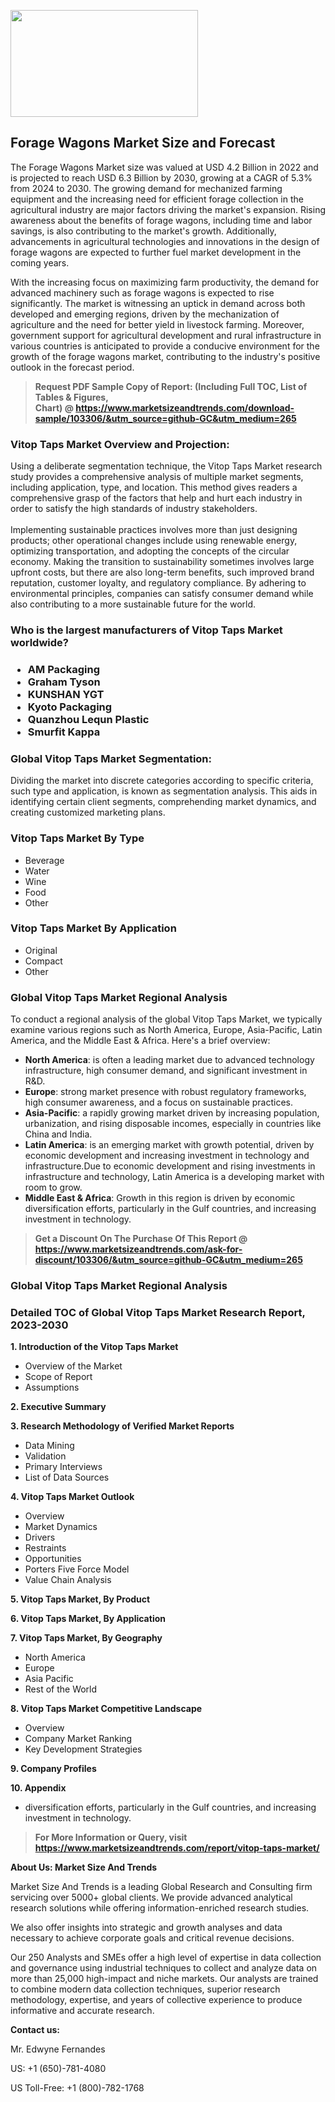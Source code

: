 <p><img class="alignnone size-medium wp-image-20088" src="https://ffe5etoiles.com/wp-content/uploads/2024/12/MST1-300x171.png" alt="" width="300" height="171" /></p><h2>Forage Wagons Market Size and Forecast</h2><p>The Forage Wagons Market size was valued at USD 4.2 Billion in 2022 and is projected to reach USD 6.3 Billion by 2030, growing at a CAGR of 5.3% from 2024 to 2030. The growing demand for mechanized farming equipment and the increasing need for efficient forage collection in the agricultural industry are major factors driving the market's expansion. Rising awareness about the benefits of forage wagons, including time and labor savings, is also contributing to the market's growth. Additionally, advancements in agricultural technologies and innovations in the design of forage wagons are expected to further fuel market development in the coming years.</p><p>With the increasing focus on maximizing farm productivity, the demand for advanced machinery such as forage wagons is expected to rise significantly. The market is witnessing an uptick in demand across both developed and emerging regions, driven by the mechanization of agriculture and the need for better yield in livestock farming. Moreover, government support for agricultural development and rural infrastructure in various countries is anticipated to provide a conducive environment for the growth of the forage wagons market, contributing to the industry's positive outlook in the forecast period.</p></p><blockquote id="" class=""><strong>Request PDF Sample Copy of Report: (Including Full TOC, List of Tables &amp; Figures, Chart)&nbsp;@&nbsp;<strong><a href="https://www.marketsizeandtrends.com/download-sample/103306/&utm_source=github-GC&utm_medium=265" target="_blank">https://www.marketsizeandtrends.com/download-sample/103306/&utm_source=github-GC&utm_medium=265</a></strong></strong></blockquote><h3 id="" class="">Vitop Taps Market&nbsp;Overview and Projection:</h3><p id="" class="">Using a deliberate segmentation technique, the Vitop Taps Market research study provides a comprehensive analysis of multiple market segments, including application, type, and location. This method gives readers a comprehensive grasp of the factors that help and hurt each industry in order to satisfy the high standards of industry stakeholders. <br /> <br />Implementing sustainable practices involves more than just designing products; other operational changes include using renewable energy, optimizing transportation, and adopting the concepts of the circular economy. Making the transition to sustainability sometimes involves large upfront costs, but there are also long-term benefits, such improved brand reputation, customer loyalty, and regulatory compliance. By adhering to environmental principles, companies can satisfy consumer demand while also contributing to a more sustainable future for the world.</p><h3 id="" class="">Who is the largest manufacturers of&nbsp;Vitop Taps Market worldwide?</h3><h3 class=""><p><ul><li>AM Packaging </li><li> Graham Tyson </li><li> KUNSHAN YGT </li><li> Kyoto Packaging </li><li> Quanzhou Lequn Plastic </li><li> Smurfit Kappa</li></ul></p></h3><h3 id="" class="">Global&nbsp;Vitop Taps Market Segmentation:</h3><p id="" class="">Dividing the market into discrete categories according to specific criteria, such type and application, is known as segmentation analysis. This aids in identifying certain client segments, comprehending market dynamics, and creating customized marketing plans.</p><h3 id="" class="">Vitop Taps Market&nbsp;By Type</h3><p><p><ul><li>Beverage </li><li> Water </li><li> Wine </li><li> Food </li><li> Other</p></li></ul></p></p><h3 id="" class="">Vitop Taps Market&nbsp;By Application</h3><p class=""><p><ul><li>Original </li><li> Compact </li><li> Other</li></ul></p></p><h3 id="" class="">Global Vitop Taps Market Regional Analysis</h3><p id="" class="">To conduct a regional analysis of the global Vitop Taps Market, we typically examine various regions such as North America, Europe, Asia-Pacific, Latin America, and the Middle East &amp; Africa. Here's a brief overview:</p><ul><li><strong>North America</strong>: is often a leading market due to advanced technology infrastructure, high consumer demand, and significant investment in R&amp;D.</li><li><strong>Europe</strong>: strong market presence with robust regulatory frameworks, high consumer awareness, and a focus on sustainable practices.</li><li><strong>Asia-Pacific</strong>: a rapidly growing market driven by increasing population, urbanization, and rising disposable incomes, especially in countries like China and India.</li><li><strong>Latin America</strong>: is an emerging market with growth potential, driven by economic development and increasing investment in technology and infrastructure.Due to economic development and rising investments in infrastructure and technology, Latin America is a developing market with room to grow.</li><li><strong>Middle East &amp; Africa</strong>: Growth in this region is driven by economic diversification efforts, particularly in the Gulf countries, and increasing investment in technology.</li></ul><blockquote id="" class=""><strong>Get a Discount On The Purchase Of This Report @ <strong><a href="https://www.marketsizeandtrends.com/ask-for-discount/103306/&utm_source=github-GC&utm_medium=265" target="_blank">https://www.marketsizeandtrends.com/ask-for-discount/103306/&utm_source=github-GC&utm_medium=265</a></strong></strong></blockquote><h3 id="" class="">Global Vitop Taps Market Regional Analysis</h3><h3 id="" class="">Detailed TOC of Global Vitop Taps Market Research Report, 2023-2030</h3><p id="" class=""><strong>1. Introduction of the Vitop Taps Market</strong></p><ul><li>Overview of the Market</li><li>Scope of Report</li><li>Assumptions</li></ul><p id="" class=""><strong>2. Executive Summary</strong></p><p id="" class=""><strong>3. Research Methodology of Verified Market Reports</strong></p><ul><li>Data Mining</li><li>Validation</li><li>Primary Interviews</li><li>List of Data Sources</li></ul><p id="" class=""><strong>4. Vitop Taps Market Outlook</strong></p><ul><li>Overview</li><li>Market Dynamics</li><li>Drivers</li><li>Restraints</li><li>Opportunities</li><li>Porters Five Force Model</li><li>Value Chain Analysis</li></ul><p id="" class=""><strong>5. Vitop Taps Market, By Product</strong></p><p id="" class=""><strong>6. Vitop Taps Market, By Application</strong></p><p id="" class=""><strong>7. Vitop Taps Market, By Geography</strong></p><ul><li>North America</li><li>Europe</li><li>Asia Pacific</li><li>Rest of the World</li></ul><p id="" class=""><strong>8. Vitop Taps Market Competitive Landscape</strong></p><ul><li>Overview</li><li>Company Market Ranking</li><li>Key Development Strategies</li></ul><p id="" class=""><strong>9. Company Profiles</strong></p><p id="" class=""><strong>10. Appendix</strong></p><ul><li>diversification efforts, particularly in the Gulf countries, and increasing investment in technology.</li></ul><blockquote id="" class=""><strong>For More Information or Query, visit <strong><strong><a href="https://www.marketsizeandtrends.com/report/vitop-taps-market/" target="_blank">https://www.marketsizeandtrends.com/report/vitop-taps-market/</a></strong></strong></strong></blockquote><p id="" class=""><strong>About Us: Market Size And Trends</strong></p><p id="" class="">Market Size And Trends is a leading Global Research and Consulting firm servicing over 5000+ global clients. We provide advanced analytical research solutions while offering information-enriched research studies.</p><p id="" class="">We also offer insights into strategic and growth analyses and data necessary to achieve corporate goals and critical revenue decisions.</p><p id="" class="">Our 250 Analysts and SMEs offer a high level of expertise in data collection and governance using industrial techniques to collect and analyze data on more than 25,000 high-impact and niche markets. Our analysts are trained to combine modern data collection techniques, superior research methodology, expertise, and years of collective experience to produce informative and accurate research.</p><p id="" class=""><strong>Contact us:</strong></p><p id="" class="">Mr. Edwyne Fernandes</p><p id="" class="">US: +1 (650)-781-4080</p><p id="" class="">US Toll-Free: +1 (800)-782-1768</p>
